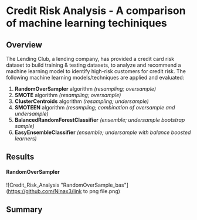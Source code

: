 # Credit Risk Analysis - A comparison of machine learning techiniques

## Overview 
The Lending Club, a lending company, has provided a credit card risk dataset to build training & testing datasets, to analyze and recommend a machine learning model to identify high-risk customers for credit risk. The following machine learning models/techniques are applied and evaluated:

1. **RandomOverSampler** algorithm *(resampling; oversample)*
2. **SMOTE** algorithm *(resampling; oversample)*
3. **ClusterCentroids** algorithm *(resampling; undersample)*
4. **SMOTEEN** algorithm *(resampling; combination of oversample and undersample)*
5. **BalancedRandomForestClassifier** *(ensemble; undersample bootstrap sample)*
6. **EasyEnsembleClassifier** *(ensemble; undersample with balance boosted learners)*

## Results

#### RandomOverSampler
![Credit_Risk_Analysis "RandomOverSample_bas"](https://github.com/Ninax3/link to png file.png)



## Summary 
